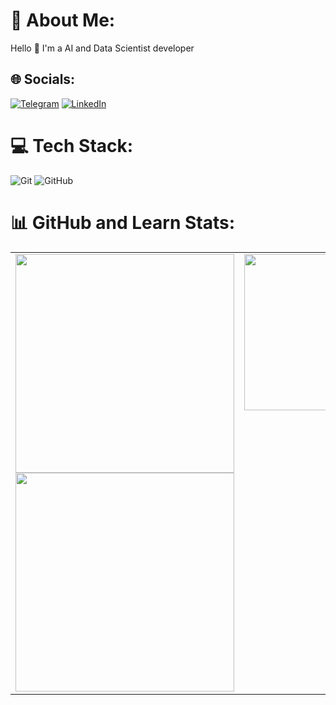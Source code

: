 # 💫 About Me:
Hello 👋 I'm a AI and Data Scientist developer<br>

## 🌐 Socials:
[![Telegram](https://img.shields.io/badge/Telegram-Profile-blue?logo=telegram)](https://t.me/jaracomp) [![LinkedIn](https://img.shields.io/badge/LinkedIn-Profile-blue?logo=linkedin)](https://linkedin.com/in/jaracomp)

# 💻 Tech Stack:
![Git](https://img.shields.io/badge/git-%23F05033.svg?style=flat&logo=git&logoColor=white) ![GitHub](https://img.shields.io/badge/github-%23121011.svg?style=flat&logo=github&logoColor=white)

# 📊 GitHub and Learn Stats:
<table>
  <tr>
    <td valign="top">
      <img src="https://github-readme-stats.vercel.app/api?username=Jaracomp&theme=dark&hide_border=true&include_all_commits=false&count_private=false" width="350"><br>
      <img src="https://github-readme-stats.vercel.app/api/top-langs/?username=Jaracomp&theme=dark&hide_border=true&include_all_commits=false&count_private=false&layout=compact" width="350">
    </td>
    <td valign="top">
      <a href="https://roadmap.sh/u/jaracomp">
        <img src="https://roadmap.sh/card/tall/67d9c0150bcc62b83db4200f?variant=dark" width="250">
      </a>
    </td>
  </tr>
</table>

<!-- Proudly created with GPRM ( https://gprm.itsvg.in ) -->
